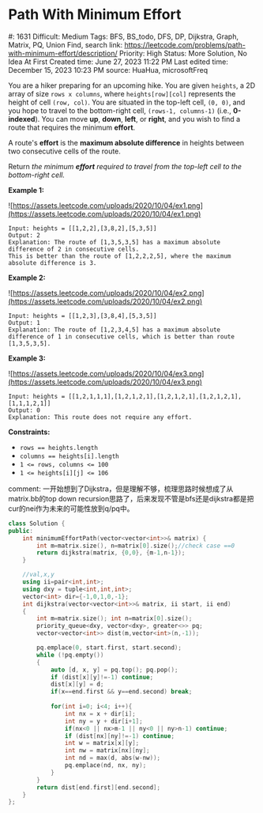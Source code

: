 # Path With Minimum Effort

#: 1631
Difficult: Medium
Tags: BFS, BS_todo, DFS, DP, Dijkstra, Graph, Matrix, PQ, Union Find, search
link: https://leetcode.com/problems/path-with-minimum-effort/description/
Priority: High
Status: More Solution, No Idea At First
Created time: June 27, 2023 11:22 PM
Last edited time: December 15, 2023 10:23 PM
source: HuaHua, microsoftFreq

You are a hiker preparing for an upcoming hike. You are given `heights`, a 2D array of size `rows x columns`, where `heights[row][col]` represents the height of cell `(row, col)`. You are situated in the top-left cell, `(0, 0)`, and you hope to travel to the bottom-right cell, `(rows-1, columns-1)` (i.e., **0-indexed**). You can move **up**, **down**, **left**, or **right**, and you wish to find a route that requires the minimum **effort**.

A route's **effort** is the **maximum absolute difference** in heights between two consecutive cells of the route.

Return *the minimum **effort** required to travel from the top-left cell to the bottom-right cell.*

**Example 1:**

![https://assets.leetcode.com/uploads/2020/10/04/ex1.png](https://assets.leetcode.com/uploads/2020/10/04/ex1.png)

```
Input: heights = [[1,2,2],[3,8,2],[5,3,5]]
Output: 2
Explanation: The route of [1,3,5,3,5] has a maximum absolute difference of 2 in consecutive cells.
This is better than the route of [1,2,2,2,5], where the maximum absolute difference is 3.

```

**Example 2:**

![https://assets.leetcode.com/uploads/2020/10/04/ex2.png](https://assets.leetcode.com/uploads/2020/10/04/ex2.png)

```
Input: heights = [[1,2,3],[3,8,4],[5,3,5]]
Output: 1
Explanation: The route of [1,2,3,4,5] has a maximum absolute difference of 1 in consecutive cells, which is better than route [1,3,5,3,5].

```

**Example 3:**

![https://assets.leetcode.com/uploads/2020/10/04/ex3.png](https://assets.leetcode.com/uploads/2020/10/04/ex3.png)

```
Input: heights = [[1,2,1,1,1],[1,2,1,2,1],[1,2,1,2,1],[1,2,1,2,1],[1,1,1,2,1]]
Output: 0
Explanation: This route does not require any effort.

```

**Constraints:**

- `rows == heights.length`
- `columns == heights[i].length`
- `1 <= rows, columns <= 100`
- `1 <= heights[i][j] <= 106`

comment: 一开始想到了Dijkstra，但是理解不够，梳理思路时候想成了从matrix.bb的top down recursion思路了，后来发现不管是bfs还是dijkstra都是把cur的nei作为未来的可能性放到q/pq中。

```cpp
class Solution {
public:
    int minimumEffortPath(vector<vector<int>>& matrix) {
        int m=matrix.size(), n=matrix[0].size();//check case ==0
        return dijkstra(matrix, {0,0}, {m-1,n-1});
    }

    //val,x,y
    using ii=pair<int,int>;
    using dxy = tuple<int,int,int>;
    vector<int> dir={-1,0,1,0,-1};
    int dijkstra(vector<vector<int>>& matrix, ii start, ii end)
    {
        int m=matrix.size(); int n=matrix[0].size();
        priority_queue<dxy, vector<dxy>, greater<>> pq;
        vector<vector<int>> dist(m,vector<int>(n,-1));

        pq.emplace(0, start.first, start.second);
        while (!pq.empty())
        {
            auto [d, x, y] = pq.top(); pq.pop();
            if (dist[x][y]!=-1) continue;
            dist[x][y] = d;
            if(x==end.first && y==end.second) break;
            
            for(int i=0; i<4; i++){
                int nx = x + dir[i];
                int ny = y + dir[i+1];
                if(nx<0 || nx>m-1 || ny<0 || ny>n-1) continue;
                if (dist[nx][ny]!=-1) continue;
                int w = matrix[x][y];
                int nw = matrix[nx][ny];
                int nd = max(d, abs(w-nw));
                pq.emplace(nd, nx, ny);
            }
        }
        return dist[end.first][end.second];
    }
};
```